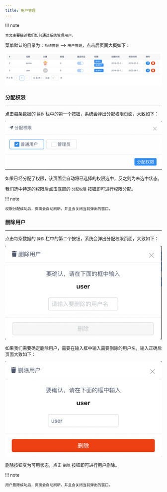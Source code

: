 ```yaml
---
title: 用户管理
---
```


!!! note

    本文主要描述我们如何通过系统管理用户。

菜单默认的目录为：`系统管理` --> `用户管理`，点击后页面大概如下：

![img.png](img.png)

### 分配权限

---

点击每条数据的 `操作` 栏中的第一个按钮，系统会弹出分配权限页面，大致如下：

![img_1.png](img_1.png)

如果已经分配了权限，该页面会自动将已选择的权限选中，反之则为未选中状态。

我们选中特定的权限后点击底部的 `分配权限` 按钮即可进行权限分配。

!!! note

    权限分配成功后，页面会自动刷新。并且会关闭当前弹出的窗口。

### 删除用户

---

点击每条数据的 `操作` 栏中的第二个按钮，系统会弹出分配权限页面，大致如下：

![img_2.png](img_2.png)

如果我们需要确定删除用户，需要在输入框中输入需要删除的用户名，输入正确后页面大致如下：

![img_3.png](img_3.png)

删除按钮变为可用状态，点击 `删除` 按钮即可进行用户删除。

!!! note

    用户删除成功后，页面会自动刷新。并且会关闭当前弹出的窗口。
